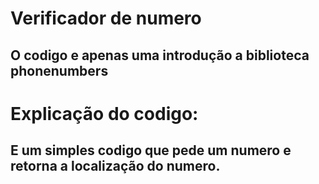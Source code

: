 # Verificador de numero

## O codigo e apenas uma introdução a biblioteca phonenumbers

# Explicação do codigo:

## E um simples codigo que pede um numero e retorna a localização do numero. 
